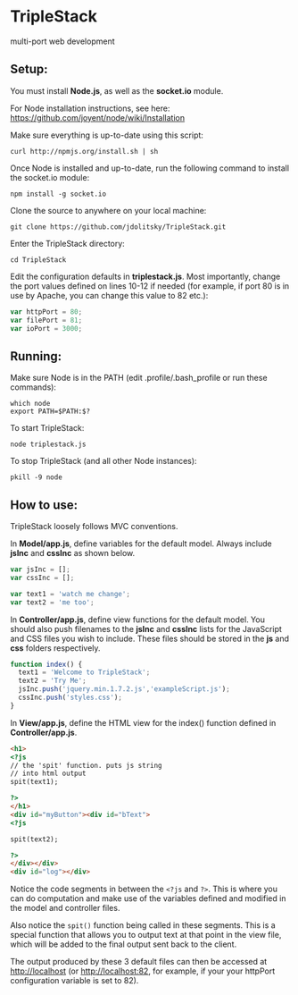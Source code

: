 TripleStack
=========

multi-port web development

Setup:
--------
You must install **Node.js**, as well as the **socket.io** module.

For Node installation instructions, see here: <a href="https://github.com/joyent/node/wiki/Installation" target="_blank">https://github.com/joyent/node/wiki/Installation</a>

Make sure everything is up-to-date using this script:
```
curl http://npmjs.org/install.sh | sh
```

Once Node is installed and up-to-date, run the following command to install the socket.io module:
```
npm install -g socket.io
```

Clone the source to anywhere on your local machine:
```
git clone https://github.com/jdolitsky/TripleStack.git
```
Enter the TripleStack directory:
```
cd TripleStack
```
Edit the configuration defaults in **triplestack.js**. Most importantly, change the port values defined on lines 10-12 if needed (for example, if port 80 is in use by Apache, you can change this value to 82 etc.):
```js
var httpPort = 80;
var filePort = 81;
var ioPort = 3000;
```

Running:
--------
Make sure Node is in the PATH (edit .profile/.bash_profile or run these commands):
```
which node
export PATH=$PATH:$?
```
To start TripleStack:
```
node triplestack.js
```
To stop TripleStack (and all other Node instances):
```
pkill -9 node
```
How to use:
--------
TripleStack loosely follows MVC conventions.

In **Model/app.js**, define variables for the default model. Always include **jsInc** and **cssInc** as shown below.
```js
var jsInc = [];
var cssInc = [];

var text1 = 'watch me change';
var text2 = 'me too';
```

In **Controller/app.js**, define view functions for the default model. You should also push filenames to the **jsInc** and **cssInc** lists for the JavaScript and CSS files you wish to include. These files should be stored in the **js** and **css** folders respectively.
```js
function index() {
  text1 = 'Welcome to TripleStack';
  text2 = 'Try Me';
  jsInc.push('jquery.min.1.7.2.js','exampleScript.js');
  cssInc.push('styles.css');
}
```

In **View/app.js**, define the HTML view for the index() function defined in **Controller/app.js**.
```html
<h1>
<?js 
// the 'spit' function. puts js string 
// into html output
spit(text1);

?>
</h1>
<div id="myButton"><div id="bText">
<?js 

spit(text2);

?>
</div></div>
<div id="log"></div>
```

Notice the code segments in between the `<?js` and `?>`. This is where you can do computation and make use of the variables defined and modified in the model and controller files.

Also notice the `spit()` function being called in these segments. This is a special function that allows you to output text at that point in the view file, which will be added to the final output sent back to the client.

The output produced by these 3 default files can then be accessed at <a href="http://localhost" target="_blank">http://localhost</a> (or <a href="http://localhost:82" target="_blank">http://localhost:82</a>, for example, if your your httpPort configuration variable is set to 82).

